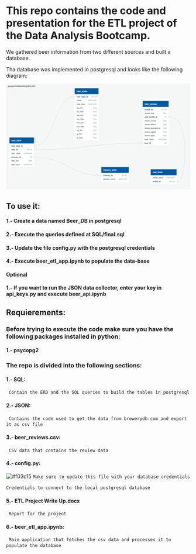 # This repo contains the code and presentation for the ETL project of the Data Analysis Bootcamp.

We gathered beer information from two different sources and built a database.

Tha database was implemented in postgresql and looks like the following diagram:


![Beer data base](SQL/final_erd.png)

## To use it:

#### 1.- Create a data named Beer_DB in postgresql
#### 2.- Execute the queries defined at SQL/final.sql
#### 3.- Update the file config.py with the postgresql credentials
#### 4.- Execute beer_etl_app.ipynb to populate the data-base

#### Optional

#### 1.- If you want to run the JSON data collector, enter your key in api_keys.py and execute beer_api.ipynb

## Requierements:

### Before trying to execute the code make sure you have the following packages installed in python:

#### 1.- psycopg2

### The repo is divided into the following sections:

#### 1.- SQL:
     Contain the ERD and the SQL queries to build the tables in postgresql
        
#### 2.- JSON:
     Contains the code used to get the data from brewerydb.com and export it as csv file

#### 3.- beer_reviews.csv:
     CSV data that contains the review data

#### 4.- config.py:
![#f03c15](https://placehold.it/15/f03c15/000000?text=+) `Make sure to update this file with your database credentials`
        
    Credentials to connect to the local postgresql database

#### 5.- ETL Project Write Up.docx
     Report for the project

#### 6.- beer_etl_app.ipynb:
     Main application that fetches the csv data and processes it to populate the database
